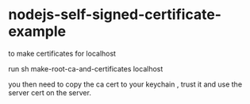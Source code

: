 nodejs-self-signed-certificate-example
=====

to make certificates for localhost


run
    sh make-root-ca-and-certificates localhost

you then need to copy the ca cert to your keychain , trust it and use the server cert on the server.
